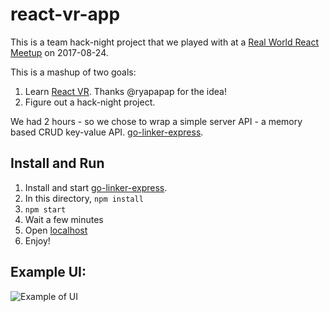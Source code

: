 # react-vr-app

This is a team hack-night project that we played with at a [Real World React Meetup](https://www.meetup.com/Real-World-React/events/242620292/) on 2017-08-24.

This is a mashup of two goals:
1. Learn [React VR](https://facebook.github.io/react-vr/index.html). Thanks @ryapapap for the idea!
1. Figure out a hack-night project.

We had 2 hours - so we chose to wrap a simple server API - a memory based CRUD key-value API. [go-linker-express](https://github.com/jazeee/go-linker-express).

## Install and Run
1. Install and start [go-linker-express](https://github.com/jazeee/go-linker-express).
1. In this directory, `npm install`
1. `npm start`
1. Wait a few minutes
1. Open [localhost](http://localhost:8081/vr/index.html?hotreload)
1. Enjoy!

## Example UI:
![Example of UI](https://raw.githubusercontent.com/ping-pong-team-6/react-vr-app/master/react-vr-animated.gif "Animated Example of UI")
